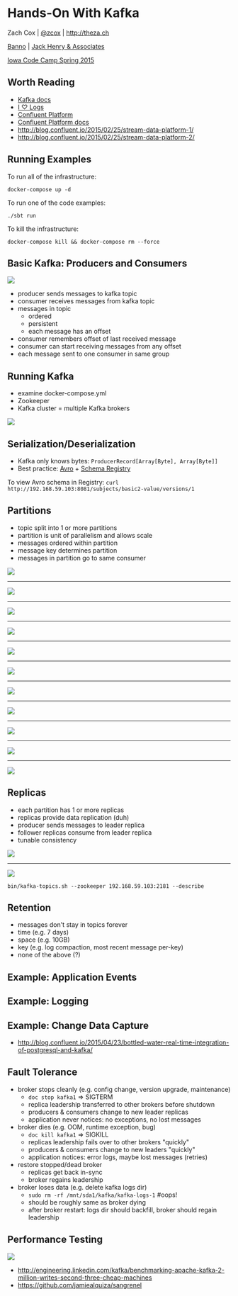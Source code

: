 # Hands-On With Kafka

Zach Cox | [@zcox](https://twitter.com/zcox) | http://theza.ch

[Banno](https://banno.com) | [Jack Henry & Associates](https://www.jackhenry.com)

[Iowa Code Camp Spring 2015](http://iowacodecamp.com)

## Worth Reading

- [Kafka docs](http://kafka.apache.org/documentation.html)
- [I ♡ Logs](http://shop.oreilly.com/product/0636920034339.do)
- [Confluent Platform](http://confluent.io/product/)
- [Confluent Platform docs](http://confluent.io/docs/current/index.html)
- http://blog.confluent.io/2015/02/25/stream-data-platform-1/
- http://blog.confluent.io/2015/02/25/stream-data-platform-2/

## Running Examples

To run all of the infrastructure:

```
docker-compose up -d
```

To run one of the code examples:

```
./sbt run
```

To kill the infrastructure:

```
docker-compose kill && docker-compose rm --force
```

## Basic Kafka: Producers and Consumers

![](img/kafka0.png)

- producer sends messages to kafka topic
- consumer receives messages from kafka topic
- messages in topic
  - ordered
  - persistent
  - each message has an offset
- consumer remembers offset of last received message
- consumer can start receiving messages from any offset
- each message sent to one consumer in same group

## Running Kafka

- examine docker-compose.yml
- Zookeeper
- Kafka cluster = multiple Kafka brokers

![](img/boot2docker.png)

## Serialization/Deserialization

- Kafka only knows bytes: `ProducerRecord[Array[Byte], Array[Byte]]`
- Best practice: [Avro](http://avro.apache.org/) + [Schema Registry](http://confluent.io/docs/current/schema-registry/docs/intro.html)

To view Avro schema in Registry: `curl http://192.168.59.103:8081/subjects/basic2-value/versions/1`

## Partitions

- topic split into 1 or more partitions
- partition is unit of parallelism and allows scale
- messages ordered within partition
- message key determines partition
- messages in partition go to same consumer

![](img/consumer1.png)

***

![](img/consumer2.png)

***

![](img/consumer3.png)

***

![](img/consumer4.png)

***

![](img/consumer5.png)

***

![](img/consumer6.png)

***

![](img/consumer6b.png)

***

![](img/consumer7.png)

***

![](img/consumer7b.png)

***

![](img/kafka3.png)

***

![](img/kafka4.png)

## Replicas

- each partition has 1 or more replicas
- replicas provide data replication (duh)
- producer sends messages to leader replica
- follower replicas consume from leader replica
- tunable consistency

![](img/kafka5.png)

***

![](img/kafka6.png)

```
bin/kafka-topics.sh --zookeeper 192.168.59.103:2181 --describe
```

## Retention

- messages don't stay in topics forever
- time (e.g. 7 days)
- space (e.g. 10GB)
- key (e.g. log compaction, most recent message per-key)
- none of the above (?)

## Example: Application Events

## Example: Logging

## Example: Change Data Capture

- http://blog.confluent.io/2015/04/23/bottled-water-real-time-integration-of-postgresql-and-kafka/

## Fault Tolerance

- broker stops cleanly (e.g. config change, version upgrade, maintenance)
  - `doc stop kafka1` => SIGTERM
  - replica leadership transferred to other brokers before shutdown
  - producers & consumers change to new leader replicas
  - application never notices: no exceptions, no lost messages
- broker dies (e.g. OOM, runtime exception, bug)
  - `doc kill kafka1` => SIGKILL
  - replicas leadership fails over to other brokers "quickly"
  - producers & consumers change to new leaders "quickly"
  - application notices: error logs, maybe lost messages (retries)
- restore stopped/dead broker
  - replicas get back in-sync
  - broker regains leadership
- broker loses data (e.g. delete kafka logs dir)
  - `sudo rm -rf /mnt/sda1/kafka/kafka-logs-1` #oops!
  - should be roughly same as broker dying
  - after broker restart: logs dir should backfill, broker should regain leadership

## Performance Testing

![](img/kafka-linkedin-stats.png)

- http://engineering.linkedin.com/kafka/benchmarking-apache-kafka-2-million-writes-second-three-cheap-machines
- https://github.com/jamiealquiza/sangrenel
